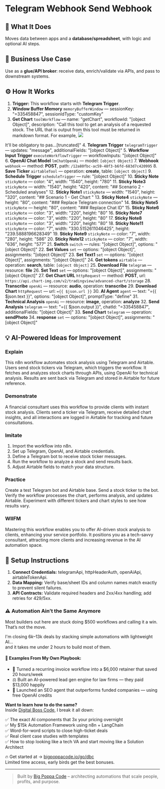 # Telegram Webhook Send Webhook
## 🚀 What It Does
Moves data between apps and a **database/spreadsheet**, with logic and optional AI steps.

## 💼 Business Use Case
Use as a **glue/API broker**: receive data, enrich/validate via APIs, and pass to downstream systems.

## ⚙️ How It Works
1. **Trigger:** This workflow starts with **Telegram Trigger**.
2. **Window Buffer Memory** `memoryBufferWindow` — sessionKey: "=335458847", sessionIdType: "customKey"
3. **Get Chart** `toolWorkflow` — name: "getChart", workflowId: "[object Object]", description: "Call this tool to get an analysis of a requested stock. The URL that is output from this tool must be returned in markdown format. For example, ![](url)

It'll be obligatory to pas…[truncated]"
4. **Telegram Trigger** `telegramTrigger` — updates: "message", additionalFields: "[object Object]"
5. **Workflow Input Trigger** `executeWorkflowTrigger` — workflowInputs: "[object Object]"
6. **OpenAI Chat Model** `lmChatOpenAi` — model: `[object Object]`
7. **Webhook** `webhook` — method: **POST**, path: `/12a80fbc-ac59-48f3-b6fd-683d7c420995`
8. **Save Ticker** `airtableTool` — operation: **create**, table: `[object Object]`
9. **Schedule Trigger** `scheduleTrigger` — rule: "[object Object]"
10. **Sticky Note** `stickyNote` — color: "4", width: "1540", height: "780"
11. **Sticky Note3** `stickyNote` — width: "1540", height: "420", content: "## Scenario 2 - Scheduled analyses"
12. **Sticky Note1** `stickyNote` — width: "1540", height: "320", content: "## Scenario 1 - Get Chart "
13. **Sticky Note4** `stickyNote` — height: "80", content: "### Replace Telegram connection"
14. **Sticky Note5** `stickyNote` — height: "80", content: "### Replace Chat ID"
15. **Sticky Note6** `stickyNote` — color: "3", width: "220", height: "80"
16. **Sticky Note7** `stickyNote` — color: "3", width: "220", height: "80"
17. **Sticky Note8** `stickyNote` — color: "3", width: "220", height: "80"
18. **Sticky Note11** `stickyNote` — color: "7", width: "330.5152611046425", height: "239.5888196628349"
19. **Sticky Note9** `stickyNote` — color: "7", width: "280", height: "586"
20. **Sticky Note12** `stickyNote` — color: "7", width: "636", height: "577"
21. **Switch** `switch` — rules: "[object Object]", options: "[object Object]"
22. **Set Values** `set` — options: "[object Object]", assignments: "[object Object]"
23. **Set Text1** `set` — options: "[object Object]", assignments: "[object Object]"
24. **Get tokens** `airtable` — operation: **search**, table: `[object Object]`
25. **Download File** `telegram` — resource: **file**
26. **Set Text** `set` — options: "[object Object]", assignments: "[object Object]"
27. **Get Chart URL** `httpRequest` — method: **POST**, url: `https://api.chart-img.com/v2/tradingview/advanced-chart/storage`
28. **Transcribe** `openAi` — resource: **audio**, operation: **transcribe**
29. **Download Chart** `httpRequest` — url: `={{ $json.url }}`
30. **AI Agent** `agent` — text: "={{ $json.text }}", options: "[object Object]", promptType: "define"
31. **Technical Analysis** `openAi` — resource: **image**, operation: **analyze**
32. **Send Analysis** `telegram` — text: "={{ $json.output }}", chatId: "=335458847", additionalFields: "[object Object]"
33. **Send Chart** `telegram` — operation: **sendPhoto**
34. **response** `set` — options: "[object Object]", assignments: "[object Object]"

## 💡 AI-Powered Ideas for Improvement
### Explain
This n8n workflow automates stock analysis using Telegram and Airtable. Users send stock tickers via Telegram, which triggers the workflow. It fetches and analyzes stock charts through APIs, using OpenAI for technical analysis. Results are sent back via Telegram and stored in Airtable for future reference.

### Demonstrate
A financial consultant uses this workflow to provide clients with instant stock analysis. Clients send a ticker via Telegram, receive detailed chart insights, and all interactions are logged in Airtable for tracking and future consultations.

### Imitate
1. Import the workflow into n8n.
2. Set up Telegram, OpenAI, and Airtable credentials.
3. Define a Telegram bot to receive stock ticker messages.
4. Run the workflow to analyze a stock and send results back.
5. Adjust Airtable fields to match your data structure.

### Practice
Create a test Telegram bot and Airtable base. Send a stock ticker to the bot. Verify the workflow processes the chart, performs analysis, and updates Airtable. Experiment with different tickers and chart styles to see how results vary.

### WIIFM
Mastering this workflow enables you to offer AI-driven stock analysis to clients, enhancing your service portfolio. It positions you as a tech-savvy consultant, attracting more clients and increasing revenue in the AI automation space.

## 🔧 Setup Instructions
1. **Connect Credentials:** telegramApi, httpHeaderAuth, openAiApi, airtableTokenApi.
2. **Data Mapping:** Verify base/sheet IDs and column names match exactly to prevent silent failures.
3. **API Contracts:** Validate required headers and 2xx/4xx handling; add retries for 429/5xx.

### ⚠️ Automation Ain’t the Same Anymore

Most builders out here are stuck doing $500 workflows and calling it a win.  
That’s not the move.  

I'm closing $6k–$13k deals by stacking simple automations with lightweight AI...  
and it takes me under 2 hours to build most of them.

#### 🧠 Examples From My Own Playbook:
- 🔁 Turned a recurring invoice workflow into a $6,000 retainer that saved 20 hours/week  
- ⚖️ Built an AI-powered lead gen engine for law firms — they paid $13,000 happily  
- 🚀 Launched an SEO agent that outperforms funded companies — using free OpenAI credits  

**Want to learn how to do the same?**  
Inside [Digital Boss Code](https://bigpoppacode.io/go/dbc), I break it all down:

✅ The exact AI components that 3x your pricing overnight  
✅ My $15k Automation Framework using n8n + LangChain  
✅ Word-for-word scripts to close high-ticket deals  
✅ Real client case studies with templates  
✅ How to stop looking like a tech VA and start moving like a Solution Architect  

🔥 Get started at → [bigpoppacode.io/go/dbc](https://bigpoppacode.io/go/dbc)  
Limited time access, early birds get the best bonuses.

---
> Built by [Big Poppa Code](https://bigpoppacode.io) – architecting automations that scale people, profits, and purpose.
